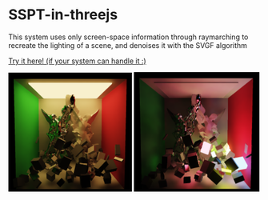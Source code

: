 # SSPT-in-threejs

This system uses only screen-space information through raymarching to recreate the lighting of a scene, and denoises it with the SVGF algorithm

[Try it here! (if your system can handle it :)](https://domenicobrz.github.io/webgl/projects/SSGI/)


<img src="screenshots/s1.png" width="49%"></img>
<img src="screenshots/s2.png" width="49.75%"></img>

